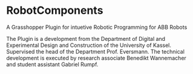 # RobotComponents
A Grasshopper Plugin for intuetive Robotic Programming for ABB Robots

The Plugin is a development from the Department of Digital and Experimental Design and Construction of the University of Kassel.
Supervised the head of the Department Prof. Eversmann.
The technical development is executed by research associate Benedikt Wannemacher and student assistant Gabriel Rumpf.
